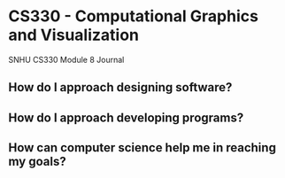 # CS330 - Computational Graphics and Visualization
SNHU CS330 Module 8 Journal

## How do I approach designing software?



## How do I approach developing programs?



## How can computer science help me in reaching my goals?


